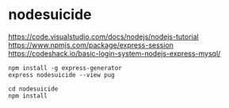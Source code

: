 # nodesuicide

https://code.visualstudio.com/docs/nodejs/nodejs-tutorial
https://www.npmjs.com/package/express-session
https://codeshack.io/basic-login-system-nodejs-express-mysql/


```
npm install -g express-generator
express nodesuicide --view pug
```

```
cd nodesuicide
npm install
```
